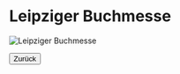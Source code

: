<link rel="stylesheet" href="/Buchstadt-Leipzig/css/style.css">

# Leipziger Buchmesse

![Leipziger Buchmesse](https://upload.wikimedia.org/wikipedia/commons/e/ea/Leipziger_Buchmesse_2017.jpg)

<button type="button" onclick="history.back();">Zurück</button>
